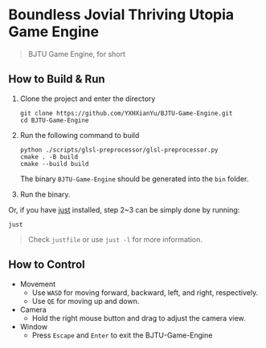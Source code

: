 # Boundless Jovial Thriving Utopia Game Engine

> BJTU Game Engine, for short

## How to Build & Run

1. Clone the project and enter the directory

    ```
    git clone https://github.com/YXHXianYu/BJTU-Game-Engine.git
    cd BJTU-Game-Engine
    ```

2. Run the following command to build

    ```
    python ./scripts/glsl-preprocessor/glsl-preprocessor.py
    cmake . -B build
    cmake --build build
    ```
    
    The binary `BJTU-Game-Engine` should be generated into the `bin` folder.
    
3. Run the binary.

Or, if you have [just](https://github.com/casey/just) installed, step 2~3 can be simply done by running:

```
just
```

> Check `justfile` or use `just -l` for more information.

## How to Control

* Movement
  * Use `WASD` for moving forward, backward, left, and right, respectively.
  * Use `QE` for moving up and down.
* Camera
  * Hold the right mouse button and drag to adjust the camera view.
* Window
  * Press `Escape` and `Enter` to exit the BJTU-Game-Engine